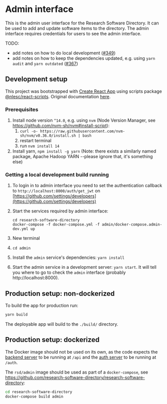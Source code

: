 # Admin interface

This is the admin user interface for the Research Software Directory. It can be used to add and update software items to
the directory. The admin interface requires credentials for users to see the admin interface.

TODO:

- add notes on how to do local development ([#349](https://github.com/research-software-directory/research-software-directory/issues/349))
- add notes on how to keep the dependencies updated, e.g. using `yarn audit` and `yarn outdated` ([#367](https://github.com/research-software-directory/research-software-directory/issues/367))

## Development setup

This project was bootstrapped with [Create React App](https://github.com/facebookincubator/create-react-app) using
scripts package [@nlesc/react-scripts](https://github.com/NLeSC/create-react-app). Original documentation
[here](https://github.com/NLeSC/create-react-app/blob/master/packages/react-scripts/template/README.md).

### Prerequisites

1.  Install node version `^14.0`, e.g. using `nvm` (Node Version Manager, see https://github.com/nvm-sh/nvm#install-script):
    1.  `curl -o- https://raw.githubusercontent.com/nvm-sh/nvm/v0.36.0/install.sh | bash`
    1.  restart terminal
    1.  run `nvm install 14`
1.  Install yarn, `npm install -g yarn` (Note: there exists a similarly named package, Apache Hadoop YARN --please ignore
    that, it's something else)

### Getting a local development build running

1.  To login in to admin interface you need to set the authentication callback to `http://localhost:8000/auth/get_jwt` on [https://github.com/settings/developers](https://github.com/settings/developers)
1.  Start the services required by admin interface:

    ```shell
    cd research-software-directory
    docker-compose -f docker-compose.yml -f admin/docker-compose.admin-dev.yml up
    ```

1.  New terminal
1.  `cd admin`
1.  Install the `admin` service's dependencies: `yarn install`
1.  Start the admin service in a development server: `yarn start`. It will tell you where to go to check the `admin`
    interface (probably http://localhost:8000).

## Production setup: non-dockerized

To build the app for production run:

```bash
yarn build
```

The deployable app will build to the `./build/` directory.

## Production setup: dockerized

The Docker image should not be used on its own, as the code expects the [backend server](/backend) to be running at
`/api` and the [auth server](/auth-github) to be running at `/auth`.

The `rsd/admin` image should be used as part of a `docker-compose`, see
https://github.com/research-software-directory/research-software-directory:

```bash
cd research-software-directory
docker-compose build admin
```

